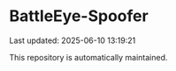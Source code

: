 # BattleEye-Spoofer

Last updated: 2025-06-10 13:19:21

This repository is automatically maintained.
